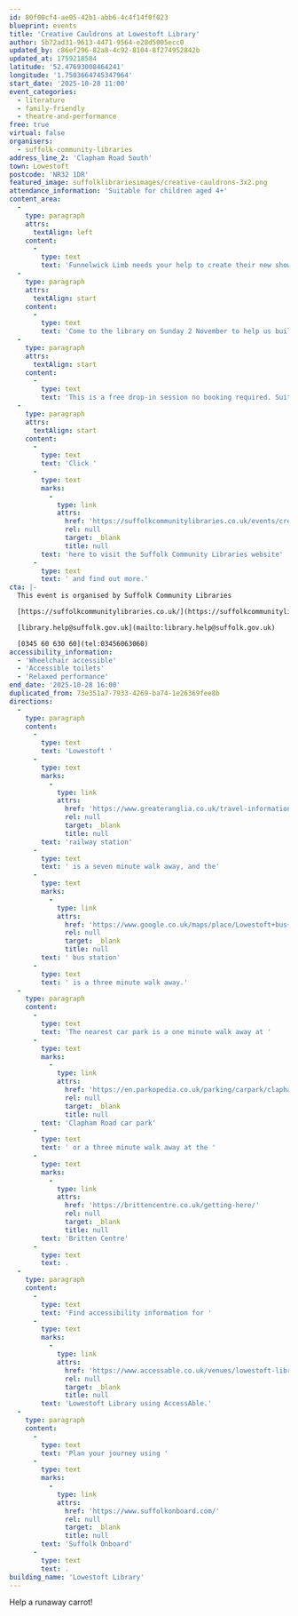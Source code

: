 ```yaml
---
id: 80f00cf4-ae05-42b1-abb6-4c4f14f0f023
blueprint: events
title: 'Creative Cauldrons at Lowestoft Library'
author: 5b72ad31-9613-4471-9564-e28d5005ecc0
updated_by: c86ef296-82a8-4c92-8104-8f274952842b
updated_at: 1759218584
latitude: '52.47693008464241'
longitude: '1.7503664745347964'
start_date: '2025-10-28 11:00'
event_categories:
  - literature
  - family-friendly
  - theatre-and-performance
free: true
virtual: false
organisers:
  - suffolk-community-libraries
address_line_2: 'Clapham Road South'
town: Lowestoft
postcode: 'NR32 1DR'
featured_image: suffolklibrariesimages/creative-cauldrons-3x2.png
attendance_information: 'Suitable for children aged 4+'
content_area:
  -
    type: paragraph
    attrs:
      textAlign: left
    content:
      -
        type: text
        text: 'Funnelwick Limb needs your help to create their new show, Twelve Yuletime Yarns. A carrot has escaped from a school kitchen and is off on an adventure. Where will it go? Who will it meet? What will it do?'
  -
    type: paragraph
    attrs:
      textAlign: start
    content:
      -
        type: text
        text: 'Come to the library on Sunday 2 November to help us build the story. You will get a chance to make your own carrot puppet, create an adventure story for it or take one of Funnelwick Limb’s story for a walk! We have two sessions available: 11:00 – 13:00 and 14:00 – 16:00.'
  -
    type: paragraph
    attrs:
      textAlign: start
    content:
      -
        type: text
        text: 'This is a free drop-in session no booking required. Suitable for children aged 4+.'
  -
    type: paragraph
    attrs:
      textAlign: start
    content:
      -
        type: text
        text: 'Click '
      -
        type: text
        marks:
          -
            type: link
            attrs:
              href: 'https://suffolkcommunitylibraries.co.uk/events/creative-cauldrons-at-lowestoft-library/'
              rel: null
              target: _blank
              title: null
        text: 'here to visit the Suffolk Community Libraries website'
      -
        type: text
        text: ' and find out more.'
cta: |-
  This event is organised by Suffolk Community Libraries

  [https://suffolkcommunitylibraries.co.uk/](https://suffolkcommunitylibraries.co.uk/) 

  [library.help@suffolk.gov.uk](mailto:library.help@suffolk.gov.uk)

  [0345 60 630 60](tel:03456063060)
accessibility_information:
  - 'Wheelchair accessible'
  - 'Accessible toilets'
  - 'Relaxed performance'
end_date: '2025-10-28 16:00'
duplicated_from: 73e351a7-7933-4269-ba74-1e26369fee8b
directions:
  -
    type: paragraph
    content:
      -
        type: text
        text: 'Lowestoft '
      -
        type: text
        marks:
          -
            type: link
            attrs:
              href: 'https://www.greateranglia.co.uk/travel-information/station-information/lwt'
              rel: null
              target: _blank
              title: null
        text: 'railway station'
      -
        type: text
        text: ' is a seven minute walk away, and the'
      -
        type: text
        marks:
          -
            type: link
            attrs:
              href: 'https://www.google.co.uk/maps/place/Lowestoft+bus+station/@52.4770576,1.7497725,18z/data=!4m24!1m15!4m14!1m6!1m2!1s0x47da1af4dc6a0171:0xa9d78eb97007c720!2sLowestoft+Library!2m2!1d1.7503366!2d52.4768238!1m6!1m2!1s0x47da1af56d372b2b:0x7065be204d63f941!2sLowestoft+bus+station,+Lowestoft+NR32+1NL!2m2!1d1.7519173!2d52.4773506!3m7!1s0x47da1af56d372b2b:0x7065be204d63f941!6m1!1v5!8m2!3d52.4773506!4d1.7519173!16s%2Fg%2F1q67mdqrk?entry=ttu'
              rel: null
              target: _blank
              title: null
        text: ' bus station'
      -
        type: text
        text: ' is a three minute walk away.'
  -
    type: paragraph
    content:
      -
        type: text
        text: 'The nearest car park is a one minute walk away at '
      -
        type: text
        marks:
          -
            type: link
            attrs:
              href: 'https://en.parkopedia.co.uk/parking/carpark/clapham_road/nr32/east_suffolk/?arriving=202404111030&leaving=202404111230'
              rel: null
              target: _blank
              title: null
        text: 'Clapham Road car park'
      -
        type: text
        text: ' or a three minute walk away at the '
      -
        type: text
        marks:
          -
            type: link
            attrs:
              href: 'https://brittencentre.co.uk/getting-here/'
              rel: null
              target: _blank
              title: null
        text: 'Britten Centre'
      -
        type: text
        text: .
  -
    type: paragraph
    content:
      -
        type: text
        text: 'Find accessibility information for '
      -
        type: text
        marks:
          -
            type: link
            attrs:
              href: 'https://www.accessable.co.uk/venues/lowestoft-library#224575f8-3516-404e-b08b-2b948939e7ad'
              rel: null
              target: _blank
              title: null
        text: 'Lowestoft Library using AccessAble.'
  -
    type: paragraph
    content:
      -
        type: text
        text: 'Plan your journey using '
      -
        type: text
        marks:
          -
            type: link
            attrs:
              href: 'https://www.suffolkonboard.com/'
              rel: null
              target: _blank
              title: null
        text: 'Suffolk Onboard'
      -
        type: text
        text: .
building_name: 'Lowestoft Library'
---
```

Help a runaway carrot!